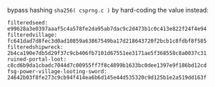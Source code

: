 bypass hashing `sha256( csprng.c )` by hard-coding the value instead:

```
filteredseed: e99628a3e0397aaaf5c4a578fe2da95ab7dac9c2d473b1c0c413e822f24f4e94
filteredvillage: fc641dad7d8fec3d0ad10859a63867549ba17d218643720f2bcb1c8fdbf8f585
filteredshipwreck: 2b4ca190e7db5d29f37c9cb406fb7101d67551ee3171ae5f368558c8a0037c31
ruined-portal-loot: c8cd6b9da1cbadc7044d7c00955ff7f8c4899b1633bc0dee1397e9f186bd12cd
fsg-power-village-looting-sword: 24642b03f8fe273c9cb94f414ea6b6d145e44d535320c9d125b1e2a519dd163f
```

